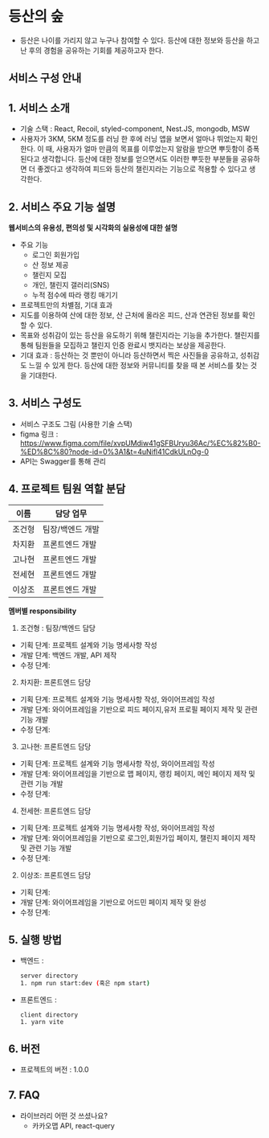 # 등산의 숲

- 등산은 나이를 가리지 않고 누구나 참여할 수 있다. 등산에 대한 정보와 등산을 하고 난 후의 경험을 공유하는 기회를 제공하고자 한다.

## 서비스 구성 안내

## 1. 서비스 소개

- 기술 스택 : React, Recoil, styled-component, Nest.JS, mongodb, MSW
- 사용자가 3KM, 5KM 정도를 러닝 한 후에 러닝 앱을 보면서 얼마나 뛰었는지 확인한다. 이 때, 사용자가 얼마 만큼의 목표를 이루었는지 알람을 받으면 뿌듯함이 증폭된다고 생각합니다. 등산에 대한 정보를 얻으면서도 이러한 뿌듯한 부분들을 공유하면 더 좋겠다고 생각하여 피드와 등산의 챌린지라는 기능으로 적용할 수 있다고 생각한다.

## 2. 서비스 주요 기능 설명

**웹서비스의 유용성, 편의성 및 시각화의 실용성에 대한 설명**

- 주요 기능
  - 로그인 회원가입
  - 산 정보 제공
  - 챌린지 모집
  - 개인, 챌린지 갤러리(SNS)
  - 누적 점수에 따라 랭킹 매기기
- 프로젝트만의 차별점, 기대 효과
- 지도를 이용하여 산에 대한 정보, 산 근처에 올라온 피드, 산과 연관된 정보를 확인할 수 있다.
- 목표와 성취감이 있는 등산을 유도하기 위해 챌린지라는 기능을 추가한다. 챌린지를 통해 팀원들을 모집하고 챌린지 인증 완료시 뱃지라는 보상을 제공한다.
- 기대 효과 : 등산하는 것 뿐만이 아니라 등산하면서 찍은 사진들을 공유하고, 성취감도 느낄 수 있게 한다. 등산에 대한 정보와 커뮤니티를 찾을 때 본 서비스를 찾는 것을 기대한다.

## 3. 서비스 구성도

- 서비스 구조도 그림 (사용한 기술 스택)
- figma 링크 : https://www.figma.com/file/xvpUMdiw41gSFBUryu36Ac/%EC%82%B0-%ED%8C%80?node-id=0%3A1&t=4uNifl41CdkULnOg-0
- API는 Swagger를 통해 관리

## 4. 프로젝트 팀원 역할 분담

| 이름   | 담당 업무        |
| ------ | ---------------- |
| 조건형 | 팀장/백엔드 개발 |
| 차지환 | 프론트엔드 개발  |
| 고나현 | 프론트엔드 개발  |
| 전세현 | 프론트엔드 개발  |
| 이상조 | 프론트엔드 개발  |

**멤버별 responsibility**

1. 조건형 : 팀장/백엔드 담당

- 기획 단계: 프로젝트 설계와 기능 명세사항 작성
- 개발 단계: 백엔드 개발, API 제작
- 수정 단계:

2. 차지환: 프론트엔드 담당

- 기획 단계: 프로젝트 설계와 기능 명세사항 작성, 와이어프레임 작성
- 개발 단계: 와이어프레임을 기반으로 피드 페이지,유저 프로필 페이지 제작 및 관련 기능 개발
- 수정 단계:

3. 고나현: 프론트엔드 담당

- 기획 단계: 프로젝트 설계와 기능 명세사항 작성, 와이어프레임 작성
- 개발 단계: 와이어프레임을 기반으로 맵 페이지, 랭킹 페이지, 메인 페이지 제작 및 관련 기능 개발
- 수정 단계:

4. 전세현: 프론트엔드 담당

- 기획 단계: 프로젝트 설계와 기능 명세사항 작성, 와이어프레임 작성
- 개발 단계: 와이어프레임을 기반으로 로그인,회원가입 페이지, 챌린지 페이지 제작 및 관련 기능 개발
- 수정 단계:

2. 이상조: 프론트엔드 담당

- 기획 단계:
- 개발 단계: 와이어프레임을 기반으로 어드민 페이지 제작 및 완성
- 수정 단계:

## 5. 실행 방법

- 백엔드 :
  ```bash
  server directory
  1. npm run start:dev (혹은 npm start)
  ```
- 프론트엔드 :
  ```
  client directory
  1. yarn vite
  ```

## 6. 버전

- 프로젝트의 버전 : 1.0.0

## 7. FAQ

- 라이브러리 어떤 것 쓰셨나요?
  - 카카오맵 API, react-query
